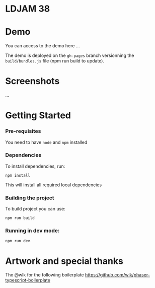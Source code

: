 # LDJAM 38

# Demo

You can access to the demo here ...

The demo is deployed on the `gh-pages` branch versionning the `build/bundles.js` file (npm run build to update).

# Screenshots

...

# Getting Started

### Pre-requisites

You need to have `node` and `npm` installed

### Dependencies

To install dependencies, run:
```
npm install
```

This will install all required local dependencies

### Building the project

To build project you can use:

```
npm run build
```

### Running in dev mode:

```
npm run dev
```

# Artwork and special thanks

Thx @wlk for the following boilerplate https://github.com/wlk/phaser-typescript-boilerplate
